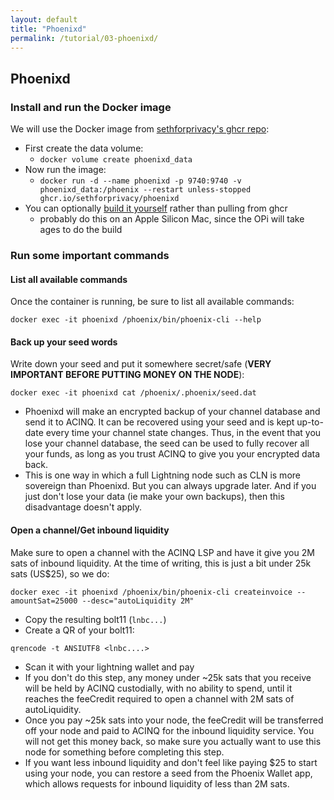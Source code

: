 ```yaml
---
layout: default
title: "Phoenixd"
permalink: /tutorial/03-phoenixd/
---
```



## Phoenixd

### Install and run the Docker image
We will use the Docker image from [sethforprivacy's ghcr repo](https://github.com/sethforprivacy/phoenixd-docker/pkgs/container/phoenixd):
- First create the data volume:
  - `docker volume create phoenixd_data`
- Now run the image:
  - `docker run -d --name phoenixd -p 9740:9740 -v phoenixd_data:/phoenix --restart unless-stopped ghcr.io/sethforprivacy/phoenixd`
- You can optionally [build it yourself](https://github.com/sethforprivacy/phoenixd-docker) rather than pulling from ghcr
    - probably do this on an Apple Silicon Mac, since the OPi will take ages to do the build

### Run some important commands
#### List all available commands
Once the container is running, be sure to list all available commands:
```
docker exec -it phoenixd /phoenix/bin/phoenix-cli --help
```
#### Back up your seed words
Write down your seed and put it somewhere secret/safe (**VERY IMPORTANT BEFORE PUTTING MONEY ON THE NODE**):

```
docker exec -it phoenixd cat /phoenix/.phoenix/seed.dat
```
- Phoenixd will make an encrypted backup of your channel database and send it to ACINQ. It can be recovered using your seed and is kept up-to-date every time your channel state changes. Thus, in the event that you lose your channel database, the seed can be used to fully recover all your funds, as long as you trust ACINQ to give you your encrypted data back.
- This is one way in which a full Lightning node such as CLN is more sovereign than Phoenixd. But you can always upgrade later. And if you just don't lose your data (ie make your own backups), then this disadvantage doesn't apply.
#### Open a channel/Get inbound liquidity
Make sure to open a channel with the ACINQ LSP and have it give you 2M sats of inbound liquidity. At the time of writing, this is just a bit under 25k sats (US$25), so we do:
```
docker exec -it phoenixd /phoenix/bin/phoenix-cli createinvoice --amountSat=25000 --desc="autoLiquidity 2M"
```
- Copy the resulting bolt11 (`lnbc...`)
- Create a QR of your bolt11:
```
qrencode -t ANSIUTF8 <lnbc....>
```
- Scan it with your lightning wallet and pay
- If you don't do this step, any money under ~25k sats that you receive will be held by ACINQ custodially, with no ability to spend, until it reaches the feeCredit required to open a channel with 2M sats of autoLiquidity.
- Once you pay ~25k sats into your node, the feeCredit will be transferred off your node and paid to ACINQ for the inbound liquidity service. You will not get this money back, so make sure you actually want to use this node for something before completing this step.
- If you want less inbound liquidity and don't feel like paying $25 to start using your node, you can restore a seed from the Phoenix Wallet app, which allows requests for inbound liquidity of less than 2M sats.